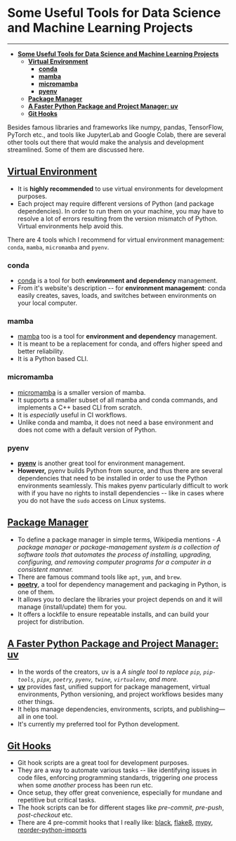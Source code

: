 # **Some Useful Tools for Data Science and Machine Learning Projects**

---

- [**Some Useful Tools for Data Science and Machine Learning Projects**](#some-useful-tools-for-data-science-and-machine-learning-projects)
  - [**Virtual Environment**](#virtual-environment)
    - [**conda**](#conda)
    - [**mamba**](#mamba)
    - [**micromamba**](#micromamba)
    - [**pyenv**](#pyenv)
  - [**Package Manager**](#package-manager)
  - [**A Faster Python Package and Project Manager: uv**](#a-faster-python-package-and-project-manager-uv)
  - [**Git Hooks**](#git-hooks)

Besides famous libraries and frameworks like numpy, pandas, TensorFlow, PyTorch etc., and tools like JupyterLab and Google Colab, there are several other tools out there that would make the analysis and development streamlined. Some of them are discussed here.

## <ins>**Virtual Environment**</ins>

- It is **highly recommended** to use virtual environments for development purposes.
- Each project may require different versions of Python (and package dependencies). In order to run them on your machine, you may have to resolve a lot of errors resulting from the version mismatch of Python. Virtual environments help avoid this.

There are 4 tools which I recommend for virtual environment management: `conda`, `mamba`, `micromamba` and `pyenv`.

### **conda**

- [conda](https://docs.conda.io/projects/conda/en/stable/index.html) is a tool for both **environment and dependency** management.
- From it's website's description -- for **environment management**: conda easily creates, saves, loads, and switches between environments on your local computer.

### **mamba**

- [mamba](https://mamba.readthedocs.io/en/latest/) too is a tool for **environment and dependency** management.
- It is meant to be a replacement for conda, and offers higher speed and better reliability.
- It is a Python based CLI.

### **micromamba**

- [micromamba](https://mamba.readthedocs.io/en/latest/user_guide/micromamba.html) is a smaller version of mamba.
- It supports a smaller subset of all mamba and conda commands, and implements a C++ based CLI from scratch.
- It is _especially_ useful in CI workflows.
- Unlike conda and mamba, it does not need a base environment and does not come with a default version of Python.

### **pyenv**

- [**pyenv**](https://github.com/pyenv/pyenv) is another great tool for environment management.
- **However,** pyenv builds Python from source, and thus there are several dependencies that need to be installed in order to use the Python environments seamlessly. This makes pyenv particularly difficult to work with if you have no rights to install dependencies -- like in cases where you do not have the `sudo` access on Linux systems.

## <ins>**Package Manager**</ins>

- To define a package manager in simple terms, Wikipedia mentions - _A package manager or package-management system is a collection of software tools that automates the process of installing, upgrading, configuring, and removing computer programs for a computer in a consistent manner._
- There are famous command tools like `apt`, `yum`, and `brew`.
- [**poetry**](https://python-poetry.org/docs/), a tool for dependency management and packaging in Python, is one of them.
- It allows you to declare the libraries your project depends on and it will manage (install/update) them for you.
- It offers a lockfile to ensure repeatable installs, and can build your project for distribution.

## <ins>**A Faster Python Package and Project Manager: uv**</ins>

- In the words of the creators, uv is a _A single tool to replace `pip`, `pip-tools`, `pipx`, `poetry`, `pyenv`, `twine`, `virtualenv`, and more._
- [**uv**](https://docs.astral.sh/uv/) provides fast, unified support for package management, virtual environments, Python versioning, and project workflows besides many other things.
- It helps manage dependencies, environments, scripts, and publishing—all in one tool.
- It's currently my preferred tool for Python development.

## <ins>**Git Hooks**</ins>

- Git hook scripts are a great tool for development purposes.
- They are a way to automate various tasks -- like identifying issues in code files, enforcing programming standards, triggering _one_ process when some _another_ process has been run etc.
- Once setup, they offer great convenience, especially for mundane and repetitive but critical tasks.
- The hook scripts can be for different stages like _pre-commit_, _pre-push_, _post-checkout_ etc.
- There are 4 pre-commit hooks that I really like: [black](https://black.readthedocs.io/en/stable/index.html#), [flake8](https://flake8.pycqa.org/en/latest/#), [mypy](https://mypy-lang.org/), [reorder-python-imports](https://pypi.org/project/reorder-python-imports/)
